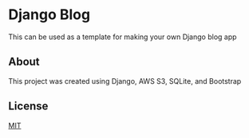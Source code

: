 # Django Blog
This can be used as a template for making your own Django blog app

## About
This project was created using Django, AWS S3, SQLite, and Bootstrap

## License
[MIT](https://choosealicense.com/licenses/mit/)
